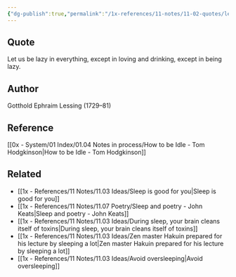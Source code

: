 ```yaml
---
{"dg-publish":true,"permalink":"/1x-references/11-notes/11-02-quotes/let-us-be-lazy-in-everything-except-in-loving-and-drinking-except-in-being-lazy-gotthold-lessing/","title":"Let us be lazy in everything except in lovingand drinking except in being lazy - Gotthold Lessing","created":"2025-06-15T08:34:18.585+03:00","updated":"2025-06-15T18:26:32.061+03:00"}
---
```



## Quote
Let us be lazy in everything, except in loving
and drinking, except in being lazy.

## Author
Gotthold Ephraim Lessing (1729–81)


## Reference
[[0x - System/01 Index/01.04 Notes in process/How to be Idle - Tom Hodgkinson\|How to be Idle - Tom Hodgkinson]]

## Related
- [[1x - References/11 Notes/11.03 Ideas/Sleep is good for you\|Sleep is good for you]]
- [[1x - References/11 Notes/11.07 Poetry/Sleep and poetry - John Keats\|Sleep and poetry - John Keats]]
- [[1x - References/11 Notes/11.03 Ideas/During sleep, your brain cleans itself of toxins\|During sleep, your brain cleans itself of toxins]]
- [[1x - References/11 Notes/11.03 Ideas/Zen master Hakuin prepared for his lecture by sleeping a lot\|Zen master Hakuin prepared for his lecture by sleeping a lot]]
- [[1x - References/11 Notes/11.03 Ideas/Avoid oversleeping\|Avoid oversleeping]]